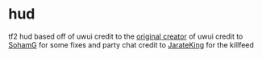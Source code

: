# hud
tf2 hud based off of uwui
credit to the [original creator](https://www.teamfortress.tv/user/uwu) of uwui
credit to [SohamG](https://github.com/SohamG) for some fixes and party chat
credit to [JarateKing](https://www.teamfortress.tv/user/JarateKing) for the killfeed